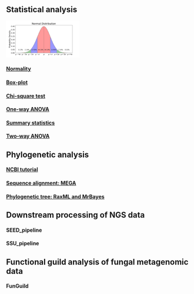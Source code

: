 ## Statistical analysis
<img src="ss.jpg" width="200" height="100">

#### [Normality](Normality.md)
#### [Box-plot](Boxplot.md)
#### [Chi-square test](Chi-Square_Test.md)
#### [One-way ANOVA](One-way_ANOVA.md)
#### [Summary statistics](Summary_statistics.md)
#### [Two-way ANOVA](Two-way_ANOVA.md)

## Phylogenetic analysis
#### [NCBI tutorial](https://www.ncbi.nlm.nih.gov/)
#### [Sequence alignment: MEGA](https://www.ncbi.nlm.nih.gov/)
#### [Phylogenetic tree: RaxML and MrBayes](https://www.ncbi.nlm.nih.gov/)

## Downstream processing of NGS data
#### SEED_pipeline
#### SSU_pipeline

## Functional guild analysis of fungal metagenomic data
#### FunGuild





